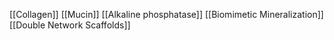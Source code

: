 [[Collagen]]
[[Mucin]]
[[Alkaline phosphatase]]
[[Biomimetic Mineralization]]
[[Double Network Scaffolds]]
